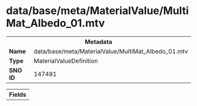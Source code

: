 <h1>data/base/meta/MaterialValue/MultiMat_Albedo_01.mtv</h1><table><tr><th colspan="100%">Metadata</th></tr><tr><td><b>Name</b></td><td>data/base/meta/MaterialValue/MultiMat_Albedo_01.mtv</td></tr><tr><td><b>Type</b></td><td>MaterialValueDefinition</td></tr><tr><td><b>SNO ID</b></td><td>147491</td></tr></table>

<table><tr><th colspan="100%">Fields</th></tr></table>

